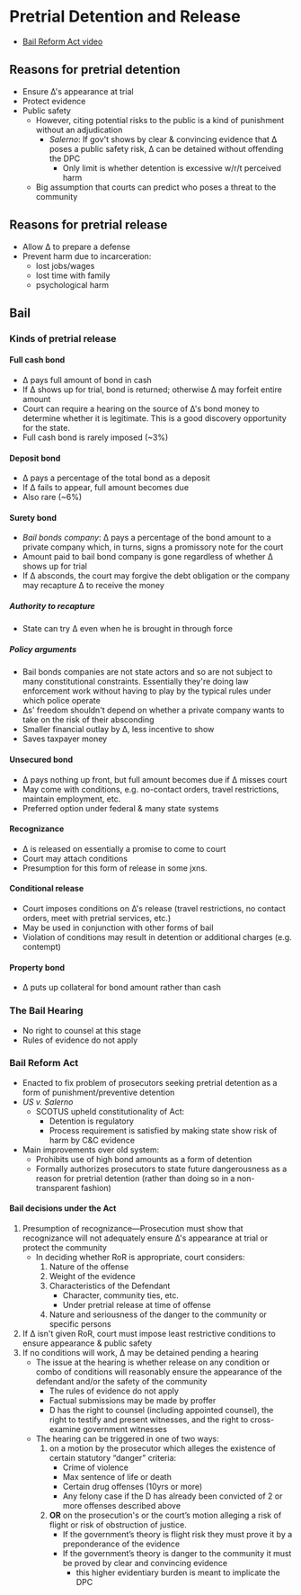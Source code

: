 # Pretrial Detention and Release

* [Bail Reform Act video](https://www.youtube.com/watch?v=XI1LZOlfOBI&list=UUW8X2enjxf9LsaZ_qci90jA)

## Reasons for pretrial detention

* Ensure ∆'s appearance at trial
* Protect evidence
* Public safety
    - However, citing potential risks to the public is a kind of punishment without an adjudication
        + *Salerno*: If gov't shows by clear & convincing evidence that ∆ poses a public safety risk, ∆ can be detained without offending the DPC
            * Only limit is whether detention is excessive w/r/t perceived harm
    - Big assumption that courts can predict who poses a threat to the community

## Reasons for pretrial release

* Allow ∆ to prepare a defense
* Prevent harm due to incarceration:
    - lost jobs/wages
    - lost time with family
    - psychological harm

## Bail

### Kinds of pretrial release

#### Full cash bond

- ∆ pays full amount of bond in cash
- If ∆ shows up for trial, bond is returned; otherwise ∆ may forfeit entire amount
- Court can require a hearing on the source of ∆'s bond money to determine whether it is legitimate. This is a good discovery opportunity for the state.
- Full cash bond is rarely imposed (~3%)

#### Deposit bond

- ∆ pays a percentage of the total bond as a deposit
- If ∆ fails to appear, full amount becomes due
- Also rare (~6%)

#### Surety bond

- *Bail bonds company*: ∆ pays a percentage of the bond amount to a private company which, in turns, signs a promissory note for the court
- Amount paid to bail bond company is gone regardless of whether ∆ shows up for trial
- If ∆ absconds, the court may forgive the debt obligation or the company may recapture ∆ to receive the money

##### Authority to recapture

* State can try ∆ even when he is brought in through force

##### Policy arguments

- Bail bonds companies are not state actors and so are not subject to many constitutional constraints. Essentially they're doing law enforcement work without having to play by the typical rules under which police operate
- ∆s' freedom shouldn't depend on whether a private company wants to take on the risk of their absconding
- Smaller financial outlay by ∆, less incentive to show
- Saves taxpayer money

#### Unsecured bond

- ∆ pays nothing up front, but full amount becomes due if ∆ misses court
- May come with conditions, e.g. no-contact orders, travel restrictions, maintain employment, etc.
- Preferred option under federal & many state systems

#### Recognizance

- ∆ is released on essentially a promise to come to court
- Court may attach conditions 
- Presumption for this form of release in some jxns.

#### Conditional release

- Court imposes conditions on ∆'s release (travel restrictions, no contact orders, meet with pretrial services, etc.)
- May be used in conjunction with other forms of bail
- Violation of conditions may result in detention or additional charges (e.g. contempt)

#### Property bond

* ∆ puts up collateral for bond amount rather than cash

### The Bail Hearing

* No right to counsel at this stage
* Rules of evidence do not apply

### Bail Reform Act

* Enacted to fix problem of prosecutors seeking pretrial detention as a form of punishment/preventive detention
* *US v. Salerno*
    - SCOTUS upheld constitutionality of Act:
        + Detention is regulatory
        + Process requirement is satisfied by making state show risk of harm by C&C evidence
* Main improvements over old system:
    - Prohibits use of high bond amounts as a form of detention
    - Formally authorizes prosecutors to state future dangerousness as a reason for pretrial detention (rather than doing so in a non-transparent fashion)

#### Bail decisions under the Act

1. Presumption of recognizance—Prosecution must show that recognizance will not adequately ensure ∆'s appearance at trial or protect the community
    - In deciding whether RoR is appropriate, court considers:
        1. Nature of the offense
        2. Weight of the evidence
        3. Characteristics of the Defendant
            - Character, community ties, etc.
            - Under pretrial release at time of offense
        4.  Nature and seriousness of the danger to the community or specific persons
2. If ∆ isn't given RoR, court must impose least restrictive conditions to ensure appearance & public safety
3. If no conditions will work, ∆ may be detained pending a hearing
    * The issue at the hearing is whether release on any condition or combo of conditions will reasonably ensure the appearance of the defendant and/or the safety of the community
        * The rules of evidence do not apply
        * Factual submissions may be made by proffer
        * D has the right to counsel (including appointed counsel), the right to testify and present witnesses, and the right to cross-examine government witnesses
    * The hearing can be triggered in one of two ways: 
        1. on a motion by the prosecutor which alleges the existence of certain statutory “danger” criteria: 
            * Crime of violence
            * Max sentence of life or death
            * Certain drug offenses (10yrs or more)
            * Any felony case if the D has already been convicted of 2 or more offenses described above
        2. **OR** on the prosecution's or the court’s motion alleging a risk of flight or risk of obstruction of justice.  
            * If the government’s theory is flight risk they must prove it by a preponderance of the evidence
            * If the government’s theory is danger to the community it must be proved by clear and convincing evidence 
                * this higher evidentiary burden is meant to implicate the DPC
 
